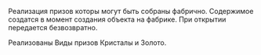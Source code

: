 Реализация призов которы могут быть собраны фабрично.
Содержимое создатся в момент создания объекта на фабрике.
При открытии передается безвозвратно.

Реализованы Виды призов Кристалы и Золото.

